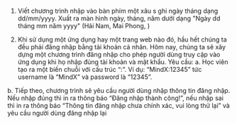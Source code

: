 1. Viết chương trình nhập vào bàn phím một xâu s ghi ngày tháng dạng 
dd/mm/yyyy. Xuất ra màn hình ngày, tháng, năm dưới dạng
"Ngày dd tháng mm năm yyyy" (Hải Nam, Mai Phong, )



2. Khi sử dụng một ứng dụng hay một trang web nào đó, hầu hết chúng ta đều phải đăng nhập bằng tài khoản cá nhân. Hôm nay, chúng ta sẽ xây dựng một chương trình đăng nhập cho phép người dùng truy cập vào ứng dụng khi họ nhập đúng tài khoản và mật khẩu.
Yêu cầu:
a. Học viên tạo ra một biến chuỗi với cấu trúc “<username>:<password>”. 
Ví dụ: “MindX:12345” tức username là “MindX”  và password là “12345”.

b. Tiếp theo, chương trình sẽ yêu cầu người dùng nhập thông tin đăng nhập. Nếu nhập đúng thì in ra thông báo “Đăng nhập thành công!”, nếu nhập sai thì in ra thông báo “Thông tin đăng nhập chưa chính xác, vui lòng thử lại”  và yêu cầu người dùng đăng nhập lại